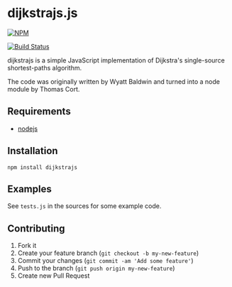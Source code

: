 # dijkstrajs.js

[![NPM](https://nodei.co/npm/dijkstrajs.png)](https://nodei.co/npm/dijkstrajs/)

[![Build Status](https://api.travis-ci.org/tcort/dijkstrajs.png?branch=master)](http://travis-ci.org/tcort/dijkstrajs)

dijkstrajs is a simple JavaScript implementation of Dijkstra's single-source shortest-paths algorithm.

The code was originally written by Wyatt Baldwin and turned into a node module by Thomas Cort.

## Requirements

* [nodejs](http://nodejs.org/)

## Installation

    npm install dijkstrajs

## Examples

See `tests.js` in the sources for some example code.

## Contributing

1. Fork it
2. Create your feature branch (`git checkout -b my-new-feature`)
3. Commit your changes (`git commit -am 'Add some feature'`)
4. Push to the branch (`git push origin my-new-feature`)
5. Create new Pull Request

